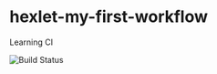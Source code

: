 # hexlet-my-first-workflow
Learning CI

![Build Status](https://github.com/DSFirstaev/hexlet-my-first-workflow/workflows/hello-world.yml/badge.svg)
